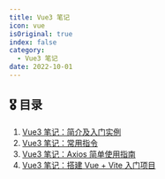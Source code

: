 ```yaml
---
title: Vue3 笔记
icon: vue
isOriginal: true
index: false
category:
  - Vue3 笔记
date: 2022-10-01
---
```


## 🎖️ 目录

1. [Vue3 笔记：简介及入门实例](2022-10-01-introduction.md)
2. [Vue3 笔记：常用指令](2022-10-02-common-commands.md)
3. [Vue3 笔记：Axios 简单使用指南](2022-10-03-axios-quickstart.md)
4. [Vue3 笔记：搭建 Vue + Vite 入门项目](2022-10-04-vite-quickstart.md)


